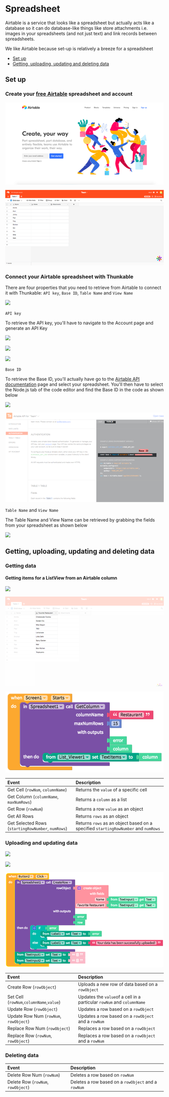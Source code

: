 # Spreadsheet

Airtable is a service that looks like a spreadsheet but actually acts like a database so it can do database-like things like store attachments i.e. images in your spreadsheets \(and not just text\) and link records between spreadsheets.

We like Airtable because set-up is relatively a breeze for a spreadsheet

* [Set up](spreadsheet.md#set-up)
* [Getting, uploading, updating and deleting data](spreadsheet.md#getting-uploading-updating-and-deleting-data-in-a-spreadsheet)

## Set up

### Create your [free Airtable](https://airtable.com/) spreadsheet and account

![](../../../../.gitbook/assets/spreadsheet-airtable-fig-1.png)

![](../../../../.gitbook/assets/spreadsheet-airtable-fig-2.png)

### Connect your Airtable spreadsheet with Thunkable

There are four properties that you need to retrieve from Airtable to connect it with Thunkable: `API key`, `Base ID`, `Table Name` and `View Name`

![](../../../../.gitbook/assets/spreadsheet-airtable-fig-3.png)

`API key`

To retrieve the API key, you'll have to navigate to the Account page and generate an API Key

![](../../../../.gitbook/assets/spreadsheet-airtable-fig-4.png)

![](../../../../.gitbook/assets/spreadsheet-airtable-fig-5.png)

![](../../../../.gitbook/assets/spreadsheet-airtable-fig-6%20%281%29.png)

`Base ID`

To retrieve the Base ID, you'll actually have go to the [Airtable API documentation](https://airtable.com/api) page and select your spreadsheet. You'll then have to select the Node.js tab of the code editor and find the Base ID in the code as shown below

![](../../../../.gitbook/assets/spreadsheet-airtable-fig-7.png)

![](../../../../.gitbook/assets/spreadsheet-airtable-fig-8%20%281%29.png)

`Table Name` and `View Name`

The Table Name and View Name can be retrieved by grabbing the fields from your spreadsheet as shown below

![](../../../../.gitbook/assets/spreadsheet-airtable-fig-9.png)

## Getting, uploading, updating and deleting data

### Getting data

#### Getting items for a ListView from an Airtable column

![](../../../../.gitbook/assets/spreadsheet-airtable-fig-10.png)

![](../../../../.gitbook/assets/spreadsheet-airtable-fig-11%20%281%29.png)

![](../../../../.gitbook/assets/screen-shot-2018-04-23-at-9.35.12-pm.png)

| Event | Description |
| :--- | :--- |
| Get Cell \(`rowNum`, `columnName`\) | Returns the `value` of a specific cell |
| Get Column \(`columnName`, `maxNumRows`\) | Returns a `column` as a list |
| Get Row \(`rowNum`\) | Returns a row  `value` as an object |
| Get All Rows | Returns `rows` as an object |
| Get Selected Rows \(`startingRowNumber`, `numRows`\) | Returns `rows` as an object based on a specified `startingRowNumber` and `numRows` |

### Uploading and updating data

![](../../../../.gitbook/assets/spreadsheet-airtable-fig-14.png)

![](../../../../.gitbook/assets/spreadsheet-airtable-fig-15%20%281%29.png)

![](../../../../.gitbook/assets/screen-shot-2018-04-23-at-9.34.58-pm.png)

| Event | Description |
| :--- | :--- |
| Create Row \(`rowObject`\) | Uploads a new row of data based on a `rowObject` |
| Set Cell \(`rowNum`,`columnName`,`value`\) | Updates the `value`of a cell in a particular `rowNum` and `columnName` |
| Update Row \(`rowObject`\) | Updates a row based on a `rowObject` |
| Update Row Num \(`rowNum`, `rowObject`\) | Updates a row based on a `rowObject` and a `rowNum` |
| Replace Row Num \(`rowObject`\) | Replaces a row based on a `rowObject` |
| Replace Row \(`rowNum`, `rowObject`\) | Replaces a row based on a `rowObject` and a `rowNum` |

### Deleting data

| Event | Description |
| :--- | :--- |
| Delete Row Num \(`rowNum`\) | Deletes a row based on `rowNum` |
| Delete Row \(`rowNum`, `rowObject`\) | Deletes a row based on a `rowObject` and a `rowNum` |

